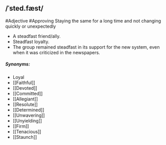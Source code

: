 ## /ˈsted.fæst/  
#Adjective  #Approving 
Staying the same for a long time and not changing quickly or unexpectedly

- A steadfast friend/ally.
- Steadfast loyalty.
- The group remained steadfast in its support for the new system, even when it was criticized in the newspapers.

##### Synonyms:
- Loyal
- [[Faithful]]
- [[Devoted]]
- [[Committed]]
- [[Allegiant]]
- [[Resolute]]
- [[Determined]]
- [[Unwavering]]
- [[Unyielding]]
- [[Firm]]
- [[Tenacious]]
- [[Staunch]]